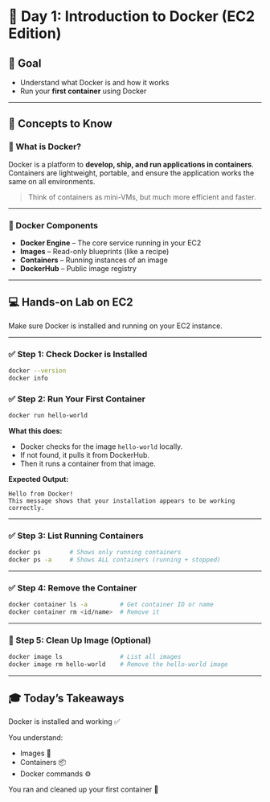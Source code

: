 # 🐳 Day 1: Introduction to Docker (EC2 Edition)

## 🎯 Goal
- Understand what Docker is and how it works
- Run your **first container** using Docker

---

## 🧠 Concepts to Know

### 🔹 What is Docker?

Docker is a platform to **develop, ship, and run applications in containers**. Containers are lightweight, portable, and ensure the application works the same on all environments.

> Think of containers as mini-VMs, but much more efficient and faster.

---

### 🧱 Docker Components

- **Docker Engine** – The core service running in your EC2
- **Images** – Read-only blueprints (like a recipe)
- **Containers** – Running instances of an image
- **DockerHub** – Public image registry

---

## 💻 Hands-on Lab on EC2

Make sure Docker is installed and running on your EC2 instance.

---

### ✅ Step 1: Check Docker is Installed

```bash
docker --version
docker info
```

### ✅ Step 2: Run Your First Container

```bash
docker run hello-world
```

**What this does:**
- Docker checks for the image `hello-world` locally.
- If not found, it pulls it from DockerHub.
- Then it runs a container from that image.

**Expected Output:**
```
Hello from Docker!
This message shows that your installation appears to be working correctly.
```

---

### ✅ Step 3: List Running Containers

```bash
docker ps        # Shows only running containers
docker ps -a     # Shows ALL containers (running + stopped)
```

---

### ✅ Step 4: Remove the Container

```bash
docker container ls -a         # Get container ID or name
docker container rm <id/name>  # Remove it
```

---

### 🧹 Step 5: Clean Up Image (Optional)

```bash
docker image ls                # List all images
docker image rm hello-world    # Remove the hello-world image
```

---

## 🎓 Today’s Takeaways

Docker is installed and working ✅

You understand:
- Images 🧱
- Containers 📦
- Docker commands ⚙️

You ran and cleaned up your first container 🎉

